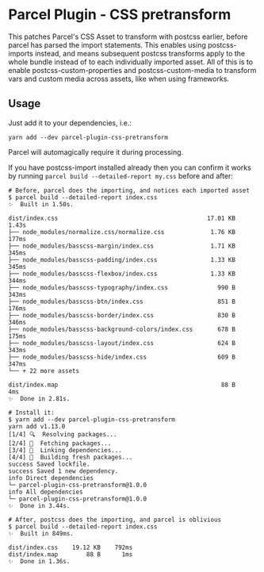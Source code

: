 # Parcel Plugin - CSS pretransform

This patches Parcel's CSS Asset to transform with postcss earlier, before
parcel has parsed the import statements. This enables using postcss-imports
instead, and means subsequent postcss transforms apply to the whole bundle
instead of to each individually imported asset. All of this is to enable
postcss-custom-properties and postcss-custom-media to transform vars and
custom media across assets, like when using frameworks.

## Usage

Just add it to your dependencies, i.e.:

```
yarn add --dev parcel-plugin-css-pretransform
```

Parcel will automagically require it during processing.

If you have postcss-import installed already then you can confirm it works by
running `parcel build --detailed-report my.css` before and after:

```
# Before, parcel does the importing, and notices each imported asset
$ parcel build --detailed-report index.css
✨  Built in 1.50s.

dist/index.css                                          17.01 KB    1.43s
├── node_modules/normalize.css/normalize.css             1.76 KB    177ms
├── node_modules/basscss-margin/index.css                1.71 KB    345ms
├── node_modules/basscss-padding/index.css               1.33 KB    345ms
├── node_modules/basscss-flexbox/index.css               1.33 KB    344ms
├── node_modules/basscss-typography/index.css              990 B    343ms
├── node_modules/basscss-btn/index.css                     851 B    176ms
├── node_modules/basscss-border/index.css                  830 B    346ms
├── node_modules/basscss-background-colors/index.css       678 B    175ms
├── node_modules/basscss-layout/index.css                  624 B    343ms
├── node_modules/basscss-hide/index.css                    609 B    347ms
└── + 22 more assets

dist/index.map                                              88 B      4ms
✨  Done in 2.81s.

# Install it:
$ yarn add --dev parcel-plugin-css-pretransform
yarn add v1.13.0
[1/4] 🔍  Resolving packages...
[2/4] 🚚  Fetching packages...
[3/4] 🔗  Linking dependencies...
[4/4] 🔨  Building fresh packages...
success Saved lockfile.
success Saved 1 new dependency.
info Direct dependencies
└─ parcel-plugin-css-pretransform@1.0.0
info All dependencies
└─ parcel-plugin-css-pretransform@1.0.0
✨  Done in 3.44s.

# After, postcss does the importing, and parcel is oblivious
$ parcel build --detailed-report index.css
✨  Built in 849ms.

dist/index.css    19.12 KB    792ms
dist/index.map        88 B      1ms
✨  Done in 1.36s.
```
